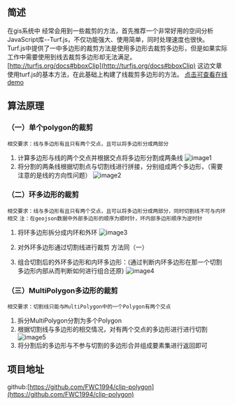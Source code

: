 ## 简述
在gis系统中 经常会用到一些裁剪的方法，首先推荐一个非常好用的空间分析JavaScript库--Turf.js，不仅功能强大、使用简单，同时处理速度也很快。
Turf.js中提供了一中多边形的裁剪方法是使用多边形去裁剪多边形，但是如果实际工作中需要使用到线去裁剪多边形却无法满足。
[http://turfjs.org/docs#bboxClip](http://turfjs.org/docs#bboxClip)
这边文章使用turf.js的基本方法，在此基础上构建了线裁剪多边形的方法。
[点击可查看在线demo](https://fwc1994.github.io/clip-polygon/)
## 算法原理
### （一）单个polygon的裁剪
`相交要求：线与多边形有且只有两个交点，且可以将多边形分成两部分`
1. 计算多边形与线的两个交点并根据交点将多边形分割成两条线
![image1](https://yuyi-blog-resource.oss-cn-beijing.aliyuncs.com/images/polygon-clip-1.png)
2. 将分割的两条线根据切割点与切割线进行拼接，分别组成两个多边形，（需要注意的是线的方向性问题）
![image2](https://yuyi-blog-resource.oss-cn-beijing.aliyuncs.com/images/polygon-clip-2.png)
### （二）环多边形的裁剪
`相交要求：线与多边形有且只有两个交点，且可以将多边形分成两部分，同时切割线不可与内环相交`
`注：在geojson数据中外部多边形的顺序为顺时针，环内部多边形顺序为逆时针`
1. 将环多边形拆分成内环和外环
![image3](https://yuyi-blog-resource.oss-cn-beijing.aliyuncs.com/images/polygon-clip-3.png)
2. 对外环多边形通过切割线进行裁剪 方法同（一）

3. 组合切割后的外环多边形和内环多边形：(通过判断内环多边形在那一个切割多边形内部从而判断如何进行组合还原)
![image4](https://yuyi-blog-resource.oss-cn-beijing.aliyuncs.com/images/polygon-clip-4.png)
### （三）MultiPolygon多边形的裁剪
`相交要求：切割线只能与MultiPolygon中的一个Polygon有两个交点`
1. 拆分MultiPolygon分割为多个Polygon
2. 根据切割线与多边形的相交情况，对有两个交点的多边形进行进行切割
![image5](https://yuyi-blog-resource.oss-cn-beijing.aliyuncs.com/images/polygon-clip-5.png)
3. 将分割后的多边形与不参与切割的多边形合并组成要素集进行返回即可
## 项目地址
github:[https://github.com/FWC1994/clip-polygon](https://github.com/FWC1994/clip-polygon)